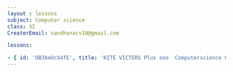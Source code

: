 ```yaml
--- 
layout : lessons 
subject: Computer science
class: XI
CreaterEmail: nandhanacv10@gmail.com

lessons: 

- { id: 'OB3beUcX4fE', title: 'KITE VICTERS Plus one  Computerscience Class 01 (First Bell-ഫസ്റ്റ് ബെല്‍)' }
---
```

